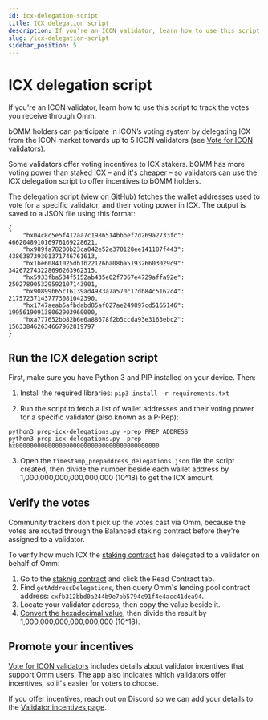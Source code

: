```yaml
---
id: icx-delegation-script
title: ICX delegation script
description: If you're an ICON validator, learn how to use this script to track the votes you receive through Omm.
slug: /icx-delegation-script
sidebar_position: 5
---
```


# ICX delegation script
If you're an ICON validator, learn how to use this script to track the votes you receive through Omm.

bOMM holders can participate in ICON’s voting system by delegating ICX from the ICON market towards up to 5 ICON validators (see [Vote for ICON validators](/vote-validators)).

Some validators offer voting incentives to ICX stakers. bOMM has more voting power than staked ICX – and it's cheaper – so validators can use the ICX delegation script to offer incentives to bOMM holders.

The delegation script ([view on GitHub](https://github.com/openmoneymarket/openmoneymarket-mono/tree/development/scripts/prep-icx-delegations)) fetches the wallet addresses used to vote for a specific validator, and their voting power in ICX. The output is saved to a JSON file using this format:

```
{
    "hx04c8c5e5f412aa7c1986514bbbef2d269a2733fc": 466204891016976169228621,
    "hx989fa78200b23ca042e52e370128ee141187f443": 438638739301371746761613,
    "hx1be60841025db1b22126ba08ba519326603029c9": 342672743228696263962315,
    "hx5933fba534f5152ab435e02f7067e4729affa92e": 250278905329592107143901,
    "hx90899b65c16139ad4983a7a570c17db84c5162c4": 217572371437773081042390,
    "hx1747aeab5afbdabd85af027ae249897cd5165146": 199561909138062903960000,
    "hxa777652bb82b6e6a88678f2b5ccda93e3163ebc2": 156338462634667962819797
}
```

## Run the ICX delegation script
First, make sure you have Python 3 and PIP installed on your device. Then:

1. Install the required libraries:
```pip3 install -r requirements.txt```

2. Run the script to fetch a list of wallet addresses and their voting power for a specific validator (also known as a P-Rep):
```
python3 prep-icx-delegations.py -prep PREP_ADDRESS
python3 prep-icx-delegations.py -prep hx0000000000000000000000000000000000000000
```

3. Open the `timestamp_prepaddress_delegations.json` file the script created, then divide the number beside each wallet address by 1,000,000,000,000,000,000 (10^18) to get the ICX amount.


## Verify the votes
Community trackers don't pick up the votes cast via Omm, because the votes are routed through the Balanced staking contract before they're assigned to a validator.

To verify how much ICX the [staking contract](https://tracker.icon.community/contract/cx43e2eec79eb76293c298f2b17aec06097be606e0) has delegated to a validator on behalf of Omm:

1. Go to the [staknig contract](https://tracker.icon.community/contract/cx43e2eec79eb76293c298f2b17aec06097be606e0) and click the Read Contract tab.
2. Find `getAddressDelegations`, then query Omm's lending pool contract address: `cxfb312bbd0a244b9e7bb5794c91f4e4acc41dea94`.
3. Locate your validator address, then copy the value beside it.
4. [Convert the hexadecimal value](https://www.rapidtables.com/convert/number/hex-to-decimal.html), then divide the result by 1,000,000,000,000,000,000 (10^18).


## Promote your incentives
[Vote for ICON validators](/vote-validators) includes details about validator incentives that support Omm users. The app also indicates which validators offer incentives, so it's easier for voters to choose.

If you offer incentives, reach out on Discord so we can add your details to the [Validator incentives page](/validator-incentives).